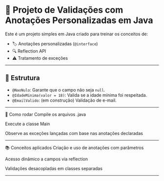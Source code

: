 # 🧪 Projeto de Validações com Anotações Personalizadas em Java

Este é um projeto simples em Java criado para treinar os conceitos de:

- 🏷️ Anotações personalizadas (`@interface`)
- 🔍 Reflection API
- ⚠️ Tratamento de exceções

---

## 📁 Estrutura

- `@NaoNulo`: Garante que o campo não seja `null`.
- `@IdadeMinima(valor = 18)`: Valida se a idade mínima foi respeitada.
- `@EmailValido`: (em construção) Validação de e-mail.

---

🚀 Como rodar
Compile os arquivos .java

Execute a classe Main

Observe as exceções lançadas com base nas anotações declaradas

---

📚 Conceitos aplicados
Criação e uso de anotações com parâmetros

Acesso dinâmico a campos via reflection

Validações desacopladas em classes separadas

---


